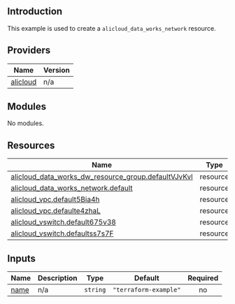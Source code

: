 ## Introduction

This example is used to create a `alicloud_data_works_network` resource.

<!-- BEGIN_TF_DOCS -->
## Providers

| Name | Version |
|------|---------|
| <a name="provider_alicloud"></a> [alicloud](#provider\_alicloud) | n/a |

## Modules

No modules.

## Resources

| Name | Type |
|------|------|
| [alicloud_data_works_dw_resource_group.defaultVJvKvl](https://registry.terraform.io/providers/aliyun/alicloud/latest/docs/resources/data_works_dw_resource_group) | resource |
| [alicloud_data_works_network.default](https://registry.terraform.io/providers/aliyun/alicloud/latest/docs/resources/data_works_network) | resource |
| [alicloud_vpc.default5Bia4h](https://registry.terraform.io/providers/aliyun/alicloud/latest/docs/resources/vpc) | resource |
| [alicloud_vpc.defaulte4zhaL](https://registry.terraform.io/providers/aliyun/alicloud/latest/docs/resources/vpc) | resource |
| [alicloud_vswitch.default675v38](https://registry.terraform.io/providers/aliyun/alicloud/latest/docs/resources/vswitch) | resource |
| [alicloud_vswitch.defaultss7s7F](https://registry.terraform.io/providers/aliyun/alicloud/latest/docs/resources/vswitch) | resource |

## Inputs

| Name | Description | Type | Default | Required |
|------|-------------|------|---------|:--------:|
| <a name="input_name"></a> [name](#input\_name) | n/a | `string` | `"terraform-example"` | no |
<!-- END_TF_DOCS -->
